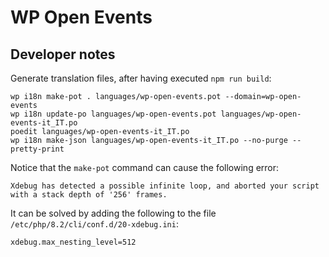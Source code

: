 # WP Open Events

## Developer notes

Generate translation files, after having executed `npm run build`:

```
wp i18n make-pot . languages/wp-open-events.pot --domain=wp-open-events
wp i18n update-po languages/wp-open-events.pot languages/wp-open-events-it_IT.po
poedit languages/wp-open-events-it_IT.po
wp i18n make-json languages/wp-open-events-it_IT.po --no-purge --pretty-print
```

Notice that the `make-pot` command can cause the following error:

```
Xdebug has detected a possible infinite loop, and aborted your script with a stack depth of '256' frames.
```

It can be solved by adding the following to the file `/etc/php/8.2/cli/conf.d/20-xdebug.ini`:

```
xdebug.max_nesting_level=512
```
